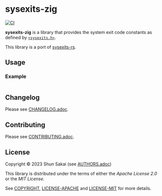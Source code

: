 # sysexits-zig

[![CI][ci-badge]][ci-url]

**sysexits-zig** is a library that provides the system exit code constants as
defined by [`<sysexits.h>`][sysexits-man-url].

This library is a port of [sysexits-rs][sysexits-rs-crate-url].

## Usage

### Example

```zig
```

## Changelog

Please see [CHANGELOG.adoc](CHANGELOG.adoc).

## Contributing

Please see [CONTRIBUTING.adoc](CONTRIBUTING.adoc).

## License

Copyright &copy; 2023 Shun Sakai (see [AUTHORS.adoc](AUTHORS.adoc))

This library is distributed under the terms of either the _Apache License 2.0_
or the _MIT License_.

See [COPYRIGHT](COPYRIGHT), [LICENSE-APACHE](LICENSE-APACHE) and
[LICENSE-MIT](LICENSE-MIT) for more details.

[ci-badge]: https://img.shields.io/github/actions/workflow/status/sorairolake/sysexits-zig/CI.yaml?branch=develop&label=CI&logo=github&style=for-the-badge
[ci-url]: https://github.com/sorairolake/sysexits-zig/actions?query=branch%3Adevelop+workflow%3ACI++
[sysexits-man-url]: https://man.openbsd.org/sysexits
[sysexits-rs-crate-url]: https://crates.io/crates/sysexits
